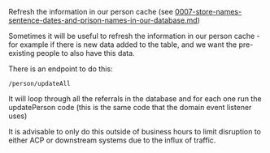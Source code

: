 Refresh the information in our person cache (see [0007-store-names-sentence-dates-and-prison-names-in-our-database.md](..%2Fadr%2F0007-store-names-sentence-dates-and-prison-names-in-our-database.md))

Sometimes it will be useful to refresh the information in our person cache - for example if there is new data added to the table, 
and we want the pre-existing people to also have this data. 

There is an endpoint to do this:

`/person/updateAll`

It will loop through all the referrals in the database and for each one run the updatePerson code (this is the same code that the domain event 
listener uses) 

It is advisable to only do this outside of business hours to limit disruption to either ACP or downstream systems due to the influx of traffic.

